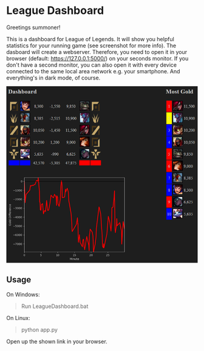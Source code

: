 # League Dashboard

Greetings summoner!

This is a dashboard for League of Legends.
It will show you helpful statistics for your running game (see screenshot for more info).
The dasboard will create a webserver. Therefore, you need to open it in your browser (default: https://127.0.0.1:5000/) on your seconds monitor.
If you don't have a second monitor, you can also open it with every device connected to the same local area network e.g. your smartphone.
And everything's in dark mode, of course.

![Screenshot of dashboard](images/screenshot_dashboard.png)

## Usage
On Windows:
> Run LeagueDashboard.bat

On Linux:
> python app.py

Open up the shown link in your browser.
